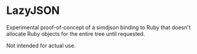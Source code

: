 # LazyJSON

Experimental proof-of-concept of a simdjson binding to Ruby that doesn't allocate Ruby objects for the entire tree until requested.

Not intended for actual use.
